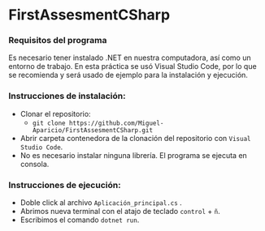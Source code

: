 # FirstAssesmentCSharp

### Requisitos del programa

Es necesario tener instalado .NET en nuestra computadora, así como un entorno de trabajo. En esta práctica se usó Visual Studio Code, por lo que se recomienda y será usado de ejemplo para la instalación y ejecución.

### Instrucciones de instalación:

- Clonar el repositorio:
  - `git clone https://github.com/Miguel-Aparicio/FirstAssesmentCSharp.git`
- Abrir carpeta contenedora de la clonación del repositorio con `Visual Studio Code`.
- No es necesario instalar ninguna librería. El programa se ejecuta en consola.

### Instrucciones de ejecución:

- Doble click al archivo `Aplicación_principal.cs` .
- Abrimos nueva terminal con el atajo de teclado `control` + `ñ`.
- Escribimos el comando `dotnet run`.